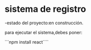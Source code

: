 <h1> sistema de registro</h1>

-estado del proyecto:en construcción.

para ejecutar el sistema,debes poner:

```npm install react```` 

